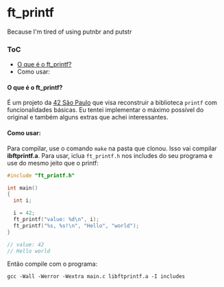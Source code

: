 # ft_printf
Because I'm tired of using putnbr and putstr

### ToC
- [O que é o ft_printf?](#o-que---o-ft_printf)
- Como usar:

<a name="o-que---o-ft_printf"></a>
#### O que é o ft_printf?
É um projeto da [42 São Paulo](https://www.42sp.org.br/) que visa reconstruir a biblioteca `printf` com funcionalidades básicas.
Eu tentei implementar o máximo possível do original e também alguns extras que achei interessantes.

<a name="como-usar"></a>
#### Como usar:
Para compilar, use o comando `make` na pasta que clonou. Isso vai compilar **ibftprintf.a**. Para usar, iclua `ft_printf.h` nos includes do seu programa e use do mesmo jeito que o printf:

```c
#include "ft_printf.h"

int main()
{
  int i;

  i = 42;
  ft_printf("value: %d\n", i);
  ft_printf("%s, %s!\n", "Hello", "world");
}

// value: 42
// Hello world
```
Então compile com o programa:
```console
gcc -Wall -Werror -Wextra main.c libftprintf.a -I includes
```
